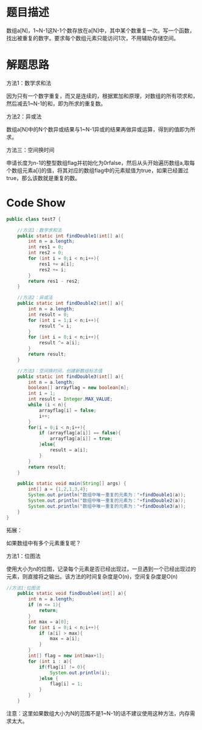 # 题目描述

数组a[N]，1~N-1这N-1个数存放在a[N]中，其中某个数重复一次。写一个函数，找出被重复的数字。要求每个数组元素只能访问1次，不用辅助存储空间。

# 解题思路

方法1：数学求和法

因为只有一个数字重复，而又是连续的，根据累加和原理，对数组的所有项求和，然后减去1~N-1的和，即为所求的重复数。

方法2：异或法

数组a[N]中的N个数异或结果与1~N-1异或的结果再做异或运算，得到的值即为所求。

方法三：空间换时间

申请长度为n-1的整型数组flag并初始化为0rfalse，然后从头开始遍历数组a,取每个数组元素a[i]的值，将其对应的数组flag中的元素赋值为true，如果已经置过true，那么该数就是重复的数。

# Code Show

```java
public class test7 {

    //方法1：数学求和法
    public static int findDouble1(int[] a){
        int n = a.length;
        int res1 = 0;
        int res2 = 0;
        for (int i = 0;i < n;i++){
            res1 += a[i];
            res2 += i;
        }
        return res1 - res2;
    }

    //方法2：异或法
    public static int findDouble2(int[] a){
        int n = a.length;
        int result = 0;
        for (int i = 1;i < n;i++){
            result ^= i;
        }
        for (int i = 0;i < n;i++){
            result ^= a[i];
        }
        return result;
    }

    //方法3：空间换时间，创建新数组标志值
    public static int findDouble3(int[] a){
        int n = a.length;
        boolean[] arrayflag = new boolean[n];
        int i = 1;
        int result = Integer.MAX_VALUE;
        while (i < n){
            arrayflag[i] = false;
            i++;
        }
        for(i = 0;i < n;i++){
            if (arrayflag[a[i]] == false){
                arrayflag[a[i]] = true;
            }else{
                result = a[i];
            }
        }
        return result;
    }

    public static void main(String[] args) {
        int[] a = {1,2,1,3,4};
        System.out.println("数组中唯一重复的元素为："+findDouble1(a));
        System.out.println("数组中唯一重复的元素为："+findDouble2(a));
        System.out.println("数组中唯一重复的元素为："+findDouble3(a));
    }
}
```

拓展：

如果数组中有多个元素重复呢？

方法1：位图法

使用大小为n的位图，记录每个元素是否已经出现过，一旦遇到一个已经出现过的元素，则直接将之输出。该方法的时间复杂度是O(n)，空间复杂度是O(n)

```java
//方法1:位图法
    public static void findDouble4(int[] a){
        int n = a.length;
        if (n <= 1){
            return;
        }
        int max = a[0];
        for (int i = 0;i < n;i++){
            if (a[i] > max){
                max = a[i];
            }
        }
        int[] flag = new int[max+1];
        for (int i : a){
            if(flag[i] != 0){
                System.out.println(i);
            }else {
                flag[i] = 1;
            }
        }
    }
```

注意：这里如果数组大小为N的范围不是1~N-1的话不建议使用这种方法，内存需求太大。